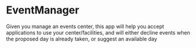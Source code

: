 # EventManager
Given you manage an events center, this app will help you accept applications to use your center/facilities, and will either decline events when the proposed day is already taken, or suggest an available day
